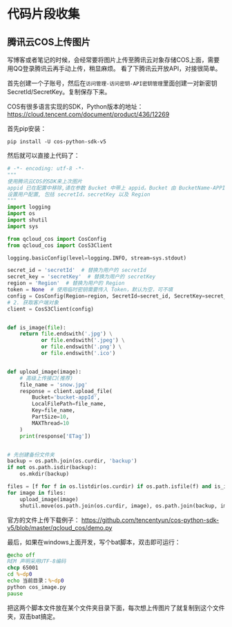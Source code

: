 # 代码片段收集

## 腾讯云COS上传图片

写博客或者笔记的时候，会经常要将图片上传至腾讯云对象存储COS上面，需要用QQ登录腾讯云再手动上传，稍显麻烦。
看了下腾讯云开放API，对接很简单。

首先创建一个子账号，然后在`访问管理-访问密钥-API密钥管理`里面创建一对新密钥SecretId/SecretKey。复制保存下来。

COS有很多语言实现的SDK，Python版本的地址：<https://cloud.tencent.com/document/product/436/12269>

首先pip安装：
```
pip install -U cos-python-sdk-v5
```

然后就可以直接上代码了：
```python cos_image.py
# -*- encoding: utf-8 -*-
"""
使用腾讯云COS的SDK来上次图片
appid 已在配置中移除,请在参数 Bucket 中带上 appid。Bucket 由 BucketName-APPID 组成
设置用户配置, 包括 secretId，secretKey 以及 Region
"""
import logging
import os
import shutil
import sys

from qcloud_cos import CosConfig
from qcloud_cos import CosS3Client

logging.basicConfig(level=logging.INFO, stream=sys.stdout)

secret_id = 'secretId'  # 替换为用户的 secretId
secret_key = 'secretKey'  # 替换为用户的 secretKey
region = 'Region'  # 替换为用户的 Region
token = None  # 使用临时密钥需要传入 Token，默认为空，可不填
config = CosConfig(Region=region, SecretId=secret_id, SecretKey=secret_key, Token=token)
# 2. 获取客户端对象
client = CosS3Client(config)


def is_image(file):
    return file.endswith('.jpg') \
           or file.endswith('.jpeg') \
           or file.endswith('.png') \
           or file.endswith('.ico')


def upload_image(image):
    # 高级上传接口(推荐)
    file_name = 'snow.jpg'
    response = client.upload_file(
        Bucket='bucket-appId',
        LocalFilePath=file_name,
        Key=file_name,
        PartSize=10,
        MAXThread=10
    )
    print(response['ETag'])


# 先创建备份文件夹
backup = os.path.join(os.curdir, 'backup')
if not os.path.isdir(backup):
    os.mkdir(backup)

files = [f for f in os.listdir(os.curdir) if os.path.isfile(f) and is_image(f)]
for image in files:
    upload_image(image)
    shutil.move(os.path.join(os.curdir, image), os.path.join(backup, image))

```

官方的文件上传下载例子：
<https://github.com/tencentyun/cos-python-sdk-v5/blob/master/qcloud_cos/demo.py>

最后，如果在windows上面开发，写个bat脚本，双击即可运行：
```bat cos_image.bat
@echo off
REM 声明采用UTF-8编码
chcp 65001
cd %~dp0
echo 当前目录：%~dp0
python cos_image.py
pause
```

把这两个脚本文件放在某个文件夹目录下面，每次想上传图片了就复制到这个文件夹，双击bat搞定。
